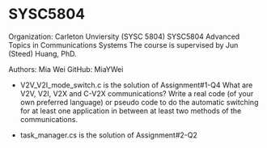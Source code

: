 # SYSC5804
Organization: Carleton Unviersity (SYSC 5804)
SYSC5804 Advanced Topics in Communications Systems 
The course is supervised by Jun (Steed) Huang, PhD. 

Authors: Mia Wei   GitHub: MiaYWei 

* V2V_V2I_mode_switch.c is the solution of Assignment#1-Q4
What are V2V, V2I, V2X and C-V2X communications? Write a real code (of your own preferred
language) or pseudo code to do the automatic switching for at least one application in between
at least two methods of the communications.

* task_manager.cs is the solution of Assignment#2-Q2
